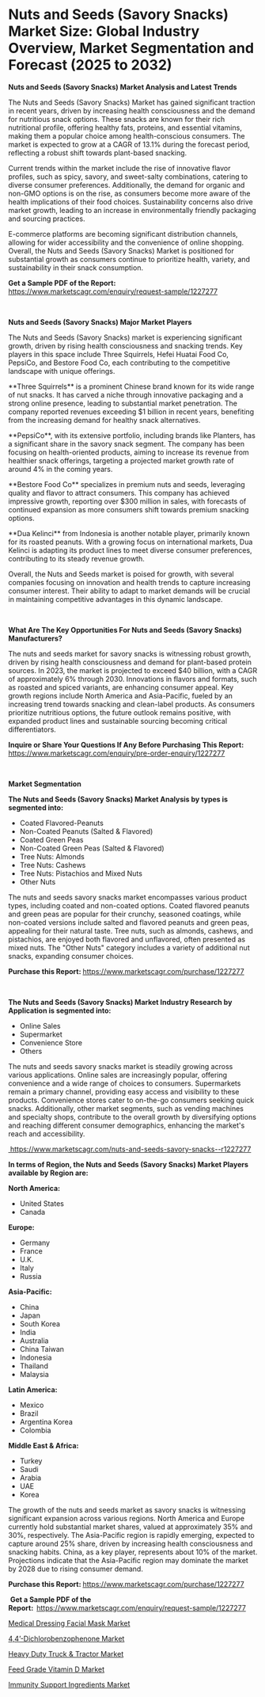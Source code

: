 <p><h1>Nuts and Seeds (Savory Snacks) Market Size: Global Industry Overview, Market Segmentation and Forecast (2025 to 2032)</h1></p><p><strong>Nuts and Seeds (Savory Snacks) Market Analysis and Latest Trends</strong></p>
<p><p>The Nuts and Seeds (Savory Snacks) Market has gained significant traction in recent years, driven by increasing health consciousness and the demand for nutritious snack options. These snacks are known for their rich nutritional profile, offering healthy fats, proteins, and essential vitamins, making them a popular choice among health-conscious consumers. The market is expected to grow at a CAGR of 13.1% during the forecast period, reflecting a robust shift towards plant-based snacking.</p><p>Current trends within the market include the rise of innovative flavor profiles, such as spicy, savory, and sweet-salty combinations, catering to diverse consumer preferences. Additionally, the demand for organic and non-GMO options is on the rise, as consumers become more aware of the health implications of their food choices. Sustainability concerns also drive market growth, leading to an increase in environmentally friendly packaging and sourcing practices.</p><p>E-commerce platforms are becoming significant distribution channels, allowing for wider accessibility and the convenience of online shopping. Overall, the Nuts and Seeds (Savory Snacks) Market is positioned for substantial growth as consumers continue to prioritize health, variety, and sustainability in their snack consumption.</p></p>
<p><strong>Get a Sample PDF of the Report:&nbsp;</strong> <a href="https://www.marketscagr.com/enquiry/request-sample/1227277?utm_campaign=1166&utm_medium=2&utm_source=Github&utm_content=ia&utm_term=25032025&utm_id=nuts-and-seeds-savory-snacks">https://www.marketscagr.com/enquiry/request-sample/1227277</a></p>
<p>&nbsp;</p>
<p><strong>Nuts and Seeds (Savory Snacks) Major Market Players</strong></p>
<p><p>The Nuts and Seeds (Savory Snacks) market is experiencing significant growth, driven by rising health consciousness and snacking trends. Key players in this space include Three Squirrels, Hefei Huatai Food Co, PepsiCo, and Bestore Food Co, each contributing to the competitive landscape with unique offerings.</p><p>**Three Squirrels** is a prominent Chinese brand known for its wide range of nut snacks. It has carved a niche through innovative packaging and a strong online presence, leading to substantial market penetration. The company reported revenues exceeding $1 billion in recent years, benefiting from the increasing demand for healthy snack alternatives.</p><p>**PepsiCo**, with its extensive portfolio, including brands like Planters, has a significant share in the savory snack segment. The company has been focusing on health-oriented products, aiming to increase its revenue from healthier snack offerings, targeting a projected market growth rate of around 4% in the coming years.</p><p>**Bestore Food Co** specializes in premium nuts and seeds, leveraging quality and flavor to attract consumers. This company has achieved impressive growth, reporting over $300 million in sales, with forecasts of continued expansion as more consumers shift towards premium snacking options.</p><p>**Dua Kelinci** from Indonesia is another notable player, primarily known for its roasted peanuts. With a growing focus on international markets, Dua Kelinci is adapting its product lines to meet diverse consumer preferences, contributing to its steady revenue growth.</p><p>Overall, the Nuts and Seeds market is poised for growth, with several companies focusing on innovation and health trends to capture increasing consumer interest. Their ability to adapt to market demands will be crucial in maintaining competitive advantages in this dynamic landscape.</p></p>
<p>&nbsp;</p>
<p><strong>What Are The Key Opportunities For Nuts and Seeds (Savory Snacks) Manufacturers?</strong></p>
<p><p>The nuts and seeds market for savory snacks is witnessing robust growth, driven by rising health consciousness and demand for plant-based protein sources. In 2023, the market is projected to exceed $40 billion, with a CAGR of approximately 6% through 2030. Innovations in flavors and formats, such as roasted and spiced variants, are enhancing consumer appeal. Key growth regions include North America and Asia-Pacific, fueled by an increasing trend towards snacking and clean-label products. As consumers prioritize nutritious options, the future outlook remains positive, with expanded product lines and sustainable sourcing becoming critical differentiators.</p></p>
<p><strong>Inquire or Share Your Questions If Any Before Purchasing This Report:</strong> <a href="https://www.marketscagr.com/enquiry/pre-order-enquiry/1227277?utm_campaign=1166&utm_medium=2&utm_source=Github&utm_content=ia&utm_term=25032025&utm_id=nuts-and-seeds-savory-snacks">https://www.marketscagr.com/enquiry/pre-order-enquiry/1227277</a></p>
<p>&nbsp;</p>
<p><strong>Market Segmentation</strong></p>
<p><strong>The Nuts and Seeds (Savory Snacks) Market Analysis by types is segmented into:</strong></p>
<p><ul><li>Coated Flavored-Peanuts</li><li>Non-Coated Peanuts (Salted & Flavored)</li><li>Coated Green Peas</li><li>Non-Coated Green Peas (Salted & Flavored)</li><li>Tree Nuts: Almonds</li><li>Tree Nuts: Cashews</li><li>Tree Nuts: Pistachios and Mixed Nuts</li><li>Other Nuts</li></ul></p>
<p><p>The nuts and seeds savory snacks market encompasses various product types, including coated and non-coated options. Coated flavored peanuts and green peas are popular for their crunchy, seasoned coatings, while non-coated versions include salted and flavored peanuts and green peas, appealing for their natural taste. Tree nuts, such as almonds, cashews, and pistachios, are enjoyed both flavored and unflavored, often presented as mixed nuts. The "Other Nuts" category includes a variety of additional nut snacks, expanding consumer choices.</p></p>
<p><strong>Purchase this Report:&nbsp;</strong><a href="https://www.marketscagr.com/purchase/1227277?utm_campaign=1166&utm_medium=2&utm_source=Github&utm_content=ia&utm_term=25032025&utm_id=nuts-and-seeds-savory-snacks">https://www.marketscagr.com/purchase/1227277</a></p>
<p>&nbsp;</p>
<p><strong>The Nuts and Seeds (Savory Snacks) Market Industry Research by Application is segmented into:</strong></p>
<p><ul><li>Online Sales</li><li>Supermarket</li><li>Convenience Store</li><li>Others</li></ul></p>
<p><p>The nuts and seeds savory snacks market is steadily growing across various applications. Online sales are increasingly popular, offering convenience and a wide range of choices to consumers. Supermarkets remain a primary channel, providing easy access and visibility to these products. Convenience stores cater to on-the-go consumers seeking quick snacks. Additionally, other market segments, such as vending machines and specialty shops, contribute to the overall growth by diversifying options and reaching different consumer demographics, enhancing the market's reach and accessibility.</p></p>
<p><a href="https://www.marketscagr.com/nuts-and-seeds-savory-snacks--r1227277?utm_campaign=1166&utm_medium=2&utm_source=Github&utm_content=ia&utm_term=25032025&utm_id=nuts-and-seeds-savory-snacks">&nbsp;https://www.marketscagr.com/nuts-and-seeds-savory-snacks--r1227277</a></p>
<p><strong>In terms of Region, the Nuts and Seeds (Savory Snacks) Market Players available by Region are:</strong></p>
<p>
    <p> <strong> North America: </strong>
        <ul>
            <li>United States</li>
            <li>Canada</li>
        </ul>
        </p> 
    <p> <strong> Europe: </strong>
        <ul>
            <li>Germany</li>
            <li>France</li>
            <li>U.K.</li>
            <li>Italy</li>
            <li>Russia</li>
        </ul>
        </p> 
    <p> <strong> Asia-Pacific: </strong>
        <ul>
            <li>China</li>
            <li>Japan</li>
            <li>South Korea</li>
            <li>India</li>
            <li>Australia</li>
            <li>China Taiwan</li>
            <li>Indonesia</li>
            <li>Thailand</li>
            <li>Malaysia</li>
        </ul>
        </p> 
    <p> <strong> Latin America: </strong>
        <ul>
            <li>Mexico</li>
            <li>Brazil</li>
            <li>Argentina Korea</li>
            <li>Colombia</li>
        </ul>
        </p> 
    <p> <strong> Middle East & Africa: </strong>
        <ul>
            <li>Turkey</li>
            <li>Saudi</li>
            <li>Arabia</li>
            <li>UAE</li>
            <li>Korea</li>
        </ul>
    </p>
    </p>
<p><p>The growth of the nuts and seeds market as savory snacks is witnessing significant expansion across various regions. North America and Europe currently hold substantial market shares, valued at approximately 35% and 30%, respectively. The Asia-Pacific region is rapidly emerging, expected to capture around 25% share, driven by increasing health consciousness and snacking habits. China, as a key player, represents about 10% of the market. Projections indicate that the Asia-Pacific region may dominate the market by 2028 due to rising consumer demand.</p></p>
<p><strong>Purchase this Report: </strong><a href="https://www.marketscagr.com/purchase/1227277?utm_campaign=1166&utm_medium=2&utm_source=Github&utm_content=ia&utm_term=25032025&utm_id=nuts-and-seeds-savory-snacks">https://www.marketscagr.com/purchase/1227277</a></p>
<p>&nbsp;<strong>Get a Sample PDF of the Report:&nbsp;&nbsp;</strong><a href="https://www.marketscagr.com/enquiry/request-sample/1227277?utm_campaign=1166&utm_medium=2&utm_source=Github&utm_content=ia&utm_term=25032025&utm_id=nuts-and-seeds-savory-snacks">https://www.marketscagr.com/enquiry/request-sample/1227277</a></p>
<p><strong></strong></p>
<p><p><a href="https://github.com/aaryaheron0c/Market-Research-Report-List-1/blob/main/medical-dressing-facial-mask-market.md?utm_campaign=1166&utm_medium=2&utm_source=Github&utm_content=ia&utm_term=25032025&utm_id=nuts-and-seeds-savory-snacks">Medical Dressing Facial Mask Market</a></p><p><a href="https://github.com/giulyankela/Market-Research-Report-List-1/blob/main/44-dichlorobenzophenone-market.md?utm_campaign=1166&utm_medium=2&utm_source=Github&utm_content=ia&utm_term=25032025&utm_id=nuts-and-seeds-savory-snacks">4,4’-Dichlorobenzophenone Market</a></p><p><a href="https://github.com/theyasnare5w/Market-Research-Report-List-1/blob/main/heavy-duty-truck-tractor-market.md?utm_campaign=1166&utm_medium=2&utm_source=Github&utm_content=ia&utm_term=25032025&utm_id=nuts-and-seeds-savory-snacks">Heavy Duty Truck & Tractor Market</a></p><p><a href="https://github.com/seyalshudae7/Market-Research-Report-List-1/blob/main/feed-grade-vitamin-d-market.md?utm_campaign=1166&utm_medium=2&utm_source=Github&utm_content=ia&utm_term=25032025&utm_id=nuts-and-seeds-savory-snacks">Feed Grade Vitamin D Market</a></p><p><a href="https://github.com/nacarnzina/Market-Research-Report-List-1/blob/main/immunity-support-ingredients-market.md?utm_campaign=1166&utm_medium=2&utm_source=Github&utm_content=ia&utm_term=25032025&utm_id=nuts-and-seeds-savory-snacks">Immunity Support Ingredients Market</a></p></p>
